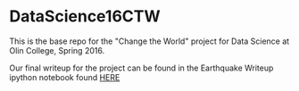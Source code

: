 # DataScience16CTW
This is the base repo for the "Change the World" project for Data Science at Olin College, Spring 2016.

Our final writeup for the project can be found in the Earthquake Writeup ipython notebook found [HERE](https://github.com/keenanzucker/DataScience16CTW/blob/master/EarthquakeWriteUp.ipynb)

